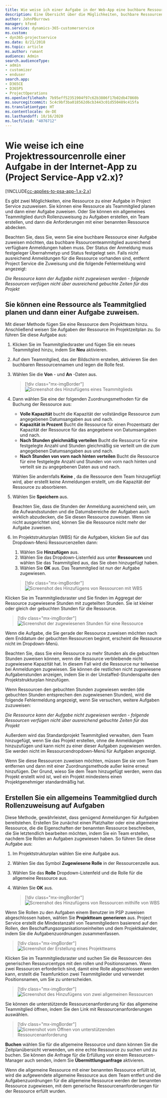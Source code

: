 ```yaml
---
title: Wie weise ich einer Aufgabe in der Web-App eine buchbare Ressource zu?
description: Eine Übersicht über die Möglichkeiten, buchbare Ressourcen zuzuweisen.
author: JohnPBurrows
manager: kfend
ms.service: dynamics-365-customerservice
ms.custom:
- dyn365-projectservice
ms.date: 8/21/2018
ms.topic: article
ms.author: rumant
audience: Admin
search.audienceType:
- admin
- customizer
- enduser
search.app:
- D365CE
- D365PS
- ProjectOperations
ms.openlocfilehash: 7b95eff52351904f97c62b3806f17b02db47860b
ms.sourcegitcommit: 5c4c9bf3ba018562d6cb3443c01d550489c415fa
ms.translationtype: HT
ms.contentlocale: de-DE
ms.lasthandoff: 10/16/2020
ms.locfileid: "4076712"
---
```

# <a name="how-do-i-assign-a-bookable-resource-to-a-task-in-the-web-app-project-service-app-v2x"></a>Wie weise ich eine Projektressourcenrolle einer Aufgabe in der Internet-App zu (Project Service-App v2.x)?

[!INCLUDE[cc-applies-to-psa-app-1.x-2.x](../includes/cc-applies-to-psa-app-1x-2x.md)]

Es gibt zwei Möglichkeiten, eine Ressource zu einer Aufgabe in Project Service zuzuweisen. Sie können eine Ressource als Teammitglied planen und dann einer Aufgabe zuweisen. Oder Sie können ein allgemeines Teammitglied durch Rollenzuweisung zu Aufgaben erstellen, ein Team erstellen, und dann die Anforderungen mit einer benannten Ressource abdecken.

Beachten Sie, dass Sie, wenn Sie eine buchbare Ressource einer Aufgabe zuweisen möchten, das buchbare Rssourcenteammitglied ausreichend verfügbare Anmeldungen haben muss. Der Status der Anmeldung muss festgeleger Übernahmetyp und Status festgelegt sein. Falls nicht ausreichend Anmeldungen für die Ressource vorhanden sind, entfernt Project Service die Zuweisung und die folgende Fehlermeldung ‏wird angezeigt:

*Die Ressource kann der Aufgabe nicht zugewiesen werden - folgende Ressourcen verfügen nicht über ausreichend gebuchte Zeiten für das Projekt*

## <a name="book-a-resource-as-a-team-member-and-then-assign-the-resource-to-a-task"></a>Sie können eine Ressource als Teammitglied planen und dann einer Aufgabe zuweisen.

Mit dieser Methode fügen Sie eine Ressource dem Projektteam hinzu. Anschließend weisen Sie Aufgaben der Ressource im Projektzeitplan zu. So führen Sie diese Aufgabe aus:
1.  Klicken Sie im Teammitgliedsraster und fügen Sie ein neues Teammitglied hinzu, indem Sie **Neu** aktivieren.
2.  Auf dem Teammitglied, das der Bildschirm erstellen, aktivieren Sie den buchbaren Ressourcennamen und legen die Rolle fest.
3.  Wählen Sie die **Von** - und **An** -Daten aus.

    > [!div class="mx-imgBorder"] 
    > ![Screenshot des Hinzufügens eines Teammitglieds](media/FAQ-Resources-to-Tasks2-1.png "Screenshot des Hinzufügens eines Teammitglieds")
 
4.  Dann wählen Sie eine der folgenden Zuordnungsmethoden für die Buchung der Ressource aus:
    - **Volle Kapazität** bucht die Kapazität der vollständige Ressource zum angegebenen Datumsangaben aus und nach.
    - **Kapazität in Prozent** Bucht die Ressource für einen Prozentsatz der Kapazität der Ressource für das angegebene von Datumsangaben und nach.
    - **Nach Stunden gleichmäßig verteilen** Bucht die Ressource für eine festgelegte Anzahl und Stunden gleichmäßig sie verteilt um die zum angegebenen Datumsangaben aus und nach.
    - **Nach Stunden von vorn nach hinten verteilen** Bucht die Ressource für eine festgelegte Anzahl und Stunden von vorn nach hinten und verteilt sie zu angegebenen Daten aus und nach.

    Wählen Sie andernfalls **Keine** , da die Ressource dem Team hinzugefügt wird, aber erstellt keine Anmeldungen erstellt, um die Kapazität der Ressource zu absorbieren.
5.  Wählen Sie **Speichern** aus.

    Beachten Sie, dass die Stunden der Anmeldung ausreichend sein, um die Aufwandsstunden und die Datumsbereiche der Aufgaben auch wirklich abzudecken, die Sie diesen Ressource zuweisen. Wenn sie nicht ausgerichtet sind, können Sie die Ressource nicht mehr der Aufgabe zuweisen.

6.  Im Projektstrukturplan (WBS) für die Aufgaben, klicken Sie auf das Dropdown-Menü Ressourcenzellen dann: 

    1. Wählen Sie **Hinzufügen** aus.
    2. Wählen Sie das Dropdown-Listenfeld aus unter **Ressourcen** und wählen Sie das Teammitglied aus, das Sie oben hinzugefügt haben.
    3. Wählen Sie **OK** aus. Das Teammitglied ist nun der Aufgabe zugewiesen.

    > [!div class="mx-imgBorder"] 
    > ![Screenshot des Hinzufügens von Ressourcen mit WBS](media/FAQ-Resources-to-Tasks2-2.png "Screenshot des Hinzufügens von Ressourcen mit WBS")
 
Klicken Sie im Teammitgliedsraster und Sie finden im Aggregat der Ressource zugewiesene Stunden mit zugeteilten Stunden. Sie ist kleiner oder gleich der gebuchten Stunden für die Ressource. 

> [!div class="mx-imgBorder"] 
> ![Screenshot der zugewiesenen Stunden für eine Ressource](media/FAQ-Resources-to-Tasks2-3.png "Screenshot der zugewiesenen Stunden für eine Ressource")
 
Wenn die Aufgabe, die Sie gerade der Ressource zuweisen möchten nach dem Enddatum der gebuchten Ressourcen beginnt, erscheint die Ressource nicht im Dropdown-Menü.

Beachten Sie, dass Sie eine Ressource zu mehr Stunden als die gebuchten Stunden zuweisen können, wenn die Ressource verbleibende nicht zugewiesene Kapazität hat. In diesem Fall wird die Ressource nur teilweise bei Anmeldungen zugewiesen. Sie können die restlichen nicht zugewiesene Aufgabenstunden anzeigen, indem Sie in der Unstaffed-Stundenspalte den Projektstrukturplan hinzufügen.

Wenn Ressourcen den gebuchten Stunden zugewiesen werden (die gebuchten Stunden entsprechen den zugewiesenen Stunden), wird die folgende Fehlermeldung angezeigt, wenn Sie versuchen, weitere Aufgaben zuzuweisen:

*Die Ressource kann der Aufgabe nicht zugewiesen werden - folgende Ressourcen verfügen nicht über ausreichend gebuchte Zeiten für das Projekt*

Außerdem wird das Standardprojekt Teammitglied verwalten, dem Team hinzugefügt, wenn Sie das Projekt erstellen, ohne die Anmeldungen hinzuzufügen und kann nicht zu einer dieser Aufgaben zugewiesen werden. Sie werden nicht im Ressourcendropdown-Menü für Aufgaben angezeigt.

Wenn Sie diese Ressourcen zuweisen möchten, müssen Sie sie vom Team entfernen und dann mit einer Zuordnungsmethode außer keine erneut hinzufügen. Der Grund, wieso Sie dem Team hinzugefügt werden, wenn das Projekt erstellt wird ist, weil ein Projekt mindestens einen Projektgenehmiger standardmäßig hat.

## <a name="create-a-generic-team-member-through-role-assignment-on-tasks"></a>Erstellen Sie ein allgemeins Teammitglied durch Rollenzuweisung auf Aufgaben

Diese Methode, gewährleistet, dass genügend Anmeldungen für Aufgaben bereitstehen. Erstellen Sie zunächst einen Platzhalter oder eine allgemeine Ressource, die die Eigenschaften der benannten Ressource beschreiben, die Sie letztendlich bearbeiten möchten, indem Sie ein Team erstellen, nachdem Sie Rollen an Aufgaben zugewiesen haben. So führen Sie diese Aufgabe aus:

1. Im Projektstrukturplan wählen Sie eine Aufgabe aus.
2. Wählen Sie das Symbol **Zugewiesene Rolle** in der Ressourcenzelle aus.
3. Wählen Sie das **Rolle** Dropdown-Listenfeld und die Rolle für die allgemeine Ressource aus.
4. Wählen Sie **OK** aus.

    > [!div class="mx-imgBorder"] 
    > ![Screenshot des Hinzufügens von Ressourcen mithilfe von WBS](media/FAQ-Resources-to-Tasks2-4.png "Screenshot des Hinzufügens von Ressourcen mithilfe von WBS")
 
Wenn Sie Rollen zu den Aufgaben einem Benutzer im PSP zuweisen abgeschlossen haben, wählen Sie **Projektteam generieren** aus. Project Service erstellt die Mindestanzahl von Teammitgliedern basierend auf den Rollen, den Beschaffungsorganisationseinheiten und dem Projektkalender, indem Sie die Aufgabenzuordnungen zusammenfassen.

> [!div class="mx-imgBorder"] 
> ![Screenshot der Erstellung eines Projektteams](media/FAQ-Resources-to-Tasks2-5.png "Screenshot der Erstellung eines Projektteams")
 
Klicken Sie im Teammitgliedsraster und suchen Sie die Ressourcen des generischen Ressourcentyps mit den rollen und Positionsnamen. Wenn zwei Ressourcen erforderlich sind, damit eine Rolle abgeschlossen werden kann, erstellt die Teamfunktion zwei Teammitglieder und verwendet Positionsnamen, um Sie zu unterscheiden.

> [!div class="mx-imgBorder"] 
> ![Screenshot des Hinzufügens von zwei allgemeinen Ressourcen](media/FAQ-Resources-to-Tasks2-6.png "Screenshot des Hinzufügens von zwei allgemeinen Ressourcen")
 
Sie können die unterstützende Ressourcenanforderung für das allgemeine Teammitglied öffnen, indem Sie den Link mit Ressourcenanforderungen auswählen.

> [!div class="mx-imgBorder"] 
> ![Screenshot vom Öffnen von unterstützenden Ressourcenanforderung](media/FAQ-Resources-to-Tasks2-7.png "Screenshot vom Öffnen von unterstützenden Ressourcenanforderung")

**Buchen** wählen Sie für die allgemeine Ressource und dann können Sie die Zeitplanübersicht verwenden, um eine echte Ressource zu suchen und zu buchen. Sie können die Anfrage für die Erfüllung von einem Ressourcen-Manager auch senden, indem Sie **Übermittlungsanfrage** aktivieren.

Wenn die allgemeine Ressource mit einer benannten Ressource erfüllt ist, wird die aufgewendete allgemeine Ressource aus dem Team entfert und die Aufgabenzuordnungen für die allgemeine Ressource werden der benannten Ressource zugewiesen, mit dem generische Ressourcenanforderungen für der Ressource erfüllt wurden.
 

